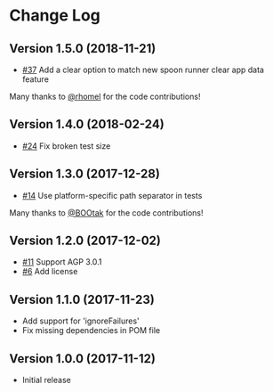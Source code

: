 # Change Log

## Version 1.5.0 (2018-11-21)

* [#37](https://github.com/jaredsburrows/gradle-spoon-plugin/pull/37) Add a clear option to match new spoon runner clear app data feature

Many thanks to
[@rhomel](https://github.com/rhomel)
for the code contributions!

## Version 1.4.0 (2018-02-24)

* [#24](https://github.com/jaredsburrows/gradle-spoon-plugin/pull/24) Fix broken test size

## Version 1.3.0 (2017-12-28)

* [#14](https://github.com/jaredsburrows/gradle-spoon-plugin/pull/14) Use platform-specific path separator in tests

Many thanks to
[@BOOtak](https://github.com/BOOtak)
for the code contributions!

## Version 1.2.0 (2017-12-02)

* [#11](https://github.com/jaredsburrows/gradle-spoon-plugin/pull/11) Support AGP 3.0.1
* [#6](https://github.com/jaredsburrows/gradle-spoon-plugin/pull/7) Add license

## Version 1.1.0 (2017-11-23)

* Add support for 'ignoreFailures'
* Fix missing dependencies in POM file

## Version 1.0.0 (2017-11-12)

* Initial release
